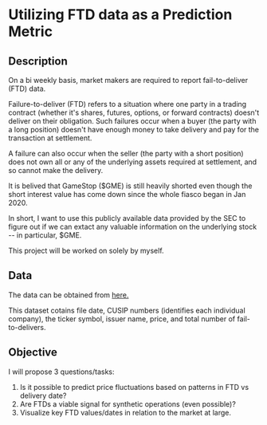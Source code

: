 # Utilizing FTD data as a Prediction Metric

## Description
On a bi weekly basis, market makers are required to report fail-to-deliver (FTD) data.

Failure-to-deliver (FTD) refers to a situation where one party in a trading contract (whether it's shares, futures, options, or forward contracts) doesn't deliver on their obligation. Such failures occur when a buyer (the party with a long position) doesn't have enough money to take delivery and pay for the transaction at settlement.

A failure can also occur when the seller (the party with a short position) does not own all or any of the underlying assets required at settlement, and so cannot make the delivery.

It is belived that GameStop ($GME) is still heavily shorted even though the short interest value has come down since the whole fiasco began in Jan 2020.

In short, I want to use this publicly available data provided by the SEC to figure out if we can extact any valuable information on the underlying stock -- in particular, $GME.

This project will be worked on solely by myself.

## Data

The data can be obtained from [here.](https://www.sec.gov/data/foiadocsfailsdatahtm)

This dataset cotains file date, CUSIP numbers (identifies each individual company), the ticker symbol, issuer name, price, and total number of fail-to-delivers.

## Objective

I will propose 3 questions/tasks:

<ol>
  <li>Is it possible to predict price fluctuations based on patterns in FTD vs delivery date?
  <li>Are FTDs a viable signal for synthetic operations (even possible)?
  <li>Visualize key FTD values/dates in relation to the market at large.
</ol>
